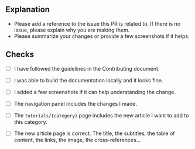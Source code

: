 ## Explanation

- Please add a reference to the issue this PR is related to. If there is no 
issue, please explain why you are making them.
- Please summarize your changes or provide a few screenshots if it helps.

## Checks

- [ ] I have followed the guidelines in the Contributing document.
- [ ] I was able to build the documentation locally and it looks fine.
- [ ] I added a few screenshots if it can help understanding the change.

- [ ] The navigation panel includes the changes I made.
- [ ] The `tutorials/{category}` page includes the new article I want to add 
to this category.
- [ ] The new article page is correct. The title, the subtitles, the table of 
content, the links, the image, the cross-references...
